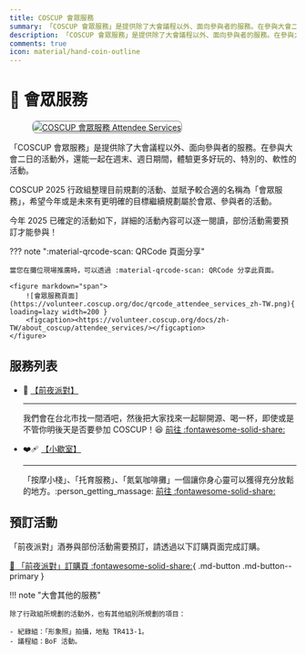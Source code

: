 ```yaml
---
title: COSCUP 會眾服務
summary: 「COSCUP 會眾服務」是提供除了大會議程以外、面向參與者的服務。在參與大會二日的活動外，還能一起在週末、週日期間，體驗更多好玩的、特別的、軟性的活動。
description: 「COSCUP 會眾服務」是提供除了大會議程以外、面向參與者的服務。在參與大會二日的活動外，還能一起在週末、週日期間，體驗更多好玩的、特別的、軟性的活動。
comments: true
icon: material/hand-coin-outline
---
```


# :raised_hands: 會眾服務

<figure markdown="span">
    <a href="https://volunteer.coscup.org/img/2024/attendee_services.jpg">
        <img src="https://volunteer.coscup.org/img/2024/attendee_services.jpg"
            alt="COSCUP 會眾服務 Attendee Services" title="COSCUP 會眾服務 Attendee Services"
            style="border-radius: 8px;border:1px solid hsl(0, 0%, 50%);">
    </a>
</figure>

「COSCUP 會眾服務」是提供除了大會議程以外、面向參與者的服務。在參與大會二日的活動外，還能一起在週末、週日期間，體驗更多好玩的、特別的、軟性的活動。

COSCUP 2025 行政組整理目前規劃的活動、並賦予較合適的名稱為「會眾服務」，希望今年或是未來有更明確的目標繼續規劃屬於會眾、參與者的活動。

今年 2025 已確定的活動如下，詳細的活動內容可以逐一閱讀，部份活動需要預訂才能參與！

??? note ":material-qrcode-scan: QRCode 頁面分享"

    當您在攤位現場推廣時，可以透過 :material-qrcode-scan: QRCode 分享此頁面。

    <figure markdown="span">
        ![會眾服務頁面](https://volunteer.coscup.org/doc/qrcode_attendee_services_zh-TW.png){ loading=lazy width=200 }
        <figcaption><https://volunteer.coscup.org/docs/zh-TW/about_coscup/attendee_services/></figcaption>
    </figure>

## 服務列表

<div class="grid cards" markdown>

-   :beers: [【前夜派對】](../eve_gathering/overview.md)

    ---

    我們會在台北市找一間酒吧，然後把大家找來一起聊開源、喝一杯，即使或是不管你明後天是否要參加 COSCUP！:laughing: [前往 :fontawesome-solid-share:](../eve_gathering/overview.md)

-   :mending_heart: [【小歇室】](../health_market/overview.md)

    ---

    「按摩小棧」、「托育服務」、「氮氣咖啡攤」一個讓你身心靈可以獲得充分放鬆的地方。:person_getting_massage: [前往 :fontawesome-solid-share:](../health_market/overview.md)
    
</div>

## 預訂活動

「前夜派對」酒券與部份活動需要預訂，請透過以下訂購頁面完成訂購。

[:ticket: 「前夜派對」訂購頁 :fontawesome-solid-share:](https://ocf.neticrm.tw/civicrm/event/info?reset=1&id=47){ .md-button .md-button--primary }

!!! note "大會其他的服務"

    除了行政組所規劃的活動外，也有其他組別所規劃的項目：

    - 紀錄組：「形象照」拍攝，地點 TR413-1。
    - 議程組：BoF 活動。

